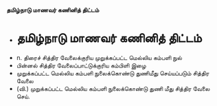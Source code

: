 **தமிழ்நாடு மாணவர் கணினித் திட்டம்**
- # தமிழ்நாடு மாணவர் கணினித் திட்டம்
- n. திரைச் சித்திர வேலைக்குரிய முறுக்கப்பட்ட மெல்லிய கம்பளி நுல்
- பின்னல் சித்திர வேலைப்பாட்டுக்குரிய கம்பிளி இழை
- முறுக்கப்பட்ட மெல்லிய கம்பளி நுலைக்கொண்டு துணிமீது செய்யப்படும் சித்திர வேலை
- (வி.) முறுக்கப்பட்ட மெல்லிய கம்பளி நுலைக்கொண்டு துணி மீது சித்திர வேலை செய்.


